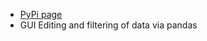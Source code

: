 

- [PyPi page](https://pypi.org/project/pandasgui/)
- GUI Editing and filtering of data via pandas
